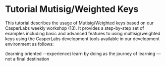 Tutorial Mutisig/Weighted Keys
==============================

This tutorial describes the usage of Mutisig/Weighted keys based on our CasperLabs weekly workshop (13). It provides a step-by-step set of examples including basic and advanced features to using  multisig/weighted keys using the CasperLabs development tools available in our development environment as follows:
<!--(based on the workshop given by Medha Parlikar)-->

(learning oriented --experience) learn by doing as the journey of
learning — not a final destination
